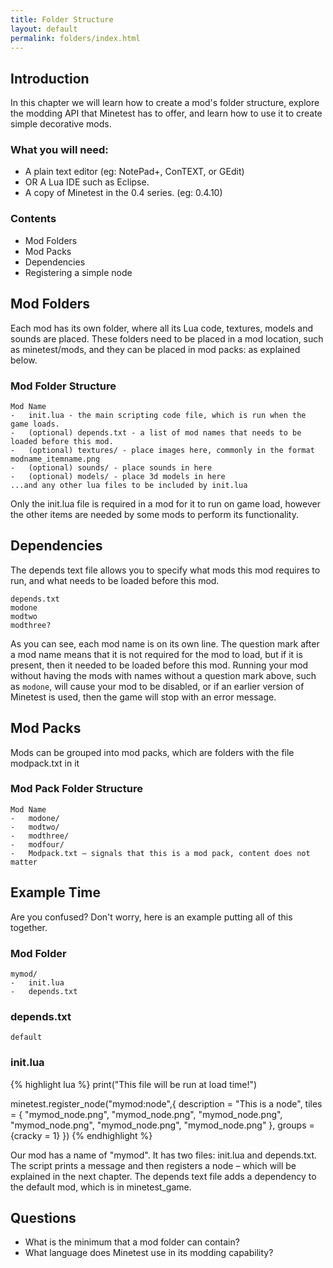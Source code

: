 ```yaml
---
title: Folder Structure
layout: default
permalink: folders/index.html
---
```


Introduction
------------

In this chapter we will learn how to create a mod's folder structure,
explore the modding API that Minetest has to offer, and learn how to use
it to create simple decorative mods.

### What you will need:
* A plain text editor (eg: NotePad+, ConTEXT, or GEdit)
* OR A Lua IDE such as Eclipse.
* A copy of Minetest in the 0.4 series. (eg: 0.4.10)

### Contents
* Mod Folders
* Mod Packs
*	Dependencies
*	Registering a simple node

Mod Folders
-----------

Each mod has its own folder, where all its Lua code, textures, models and sounds are placed.
These folders need to be placed in a mod location, such as minetest/mods, and they can be
placed in mod packs: as explained below.

### Mod Folder Structure
	Mod Name
	-	init.lua - the main scripting code file, which is run when the game loads.
	-	(optional) depends.txt - a list of mod names that needs to be loaded before this mod.
	-	(optional) textures/ - place images here, commonly in the format modname_itemname.png
	-	(optional) sounds/ - place sounds in here
	-	(optional) models/ - place 3d models in here
	...and any other lua files to be included by init.lua

Only the init.lua file is required in a mod for it to run on game load, however the other
items are needed by some mods to perform its functionality.

Dependencies
------------

The depends text file allows you to specify what mods this mod requires to run, and what
needs to be loaded before this mod.

	depends.txt
	modone
	modtwo
	modthree?

As you can see, each mod name is on its own line. The question mark after a mod name
means that it is not required for the mod to load, but if it is present,
then it needed to be loaded before this mod. Running your mod without having the
mods with names without a question mark above, such as ``modone``, will cause your mod to
be disabled, or if an earlier version of Minetest is used,
then the game will stop with an error message.

Mod Packs
---------

Mods can be grouped into mod packs, which are folders with the file modpack.txt in it

### Mod Pack Folder Structure
	Mod Name
	-	modone/
	-	modtwo/
	-	modthree/
	-	modfour/
	-	Modpack.txt – signals that this is a mod pack, content does not matter

Example Time
------------

Are you confused? Don't worry, here is an example putting all of this together.

### Mod Folder
	mymod/
	-	init.lua
	-	depends.txt


### depends.txt
	default

### init.lua
{% highlight lua %}
print("This file will be run at load time!")

minetest.register_node("mymod:node",{
	description = "This is a node",
	tiles = {
		"mymod_node.png",
		"mymod_node.png",
		"mymod_node.png",
		"mymod_node.png",
		"mymod_node.png",
		"mymod_node.png"
	},
	groups = {cracky = 1}
})
{% endhighlight %}

Our mod has a name of "mymod". It has two files: init.lua and depends.txt.
The script prints a message and then registers a node – which will be explained in the next chapter.
The depends text file adds a dependency to the default mod, which is in minetest_game.

Questions
---------

* What is the minimum that a mod folder can contain?
* What language does Minetest use in its modding capability?

